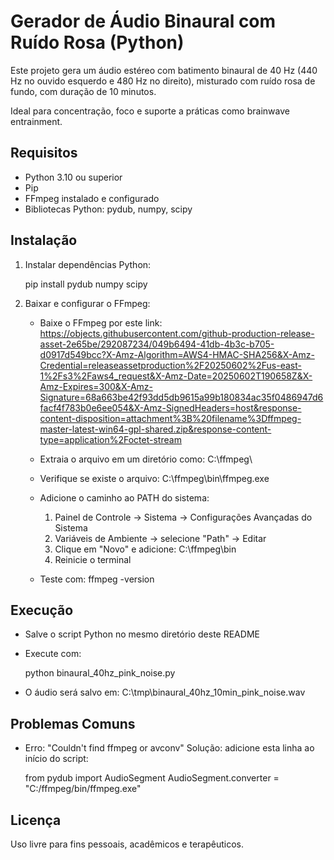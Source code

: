 
Gerador de Áudio Binaural com Ruído Rosa (Python)
=================================================

Este projeto gera um áudio estéreo com batimento binaural de 40 Hz (440 Hz no ouvido esquerdo e 480 Hz no direito),
misturado com ruído rosa de fundo, com duração de 10 minutos.

Ideal para concentração, foco e suporte a práticas como brainwave entrainment.

Requisitos
----------

- Python 3.10 ou superior
- Pip
- FFmpeg instalado e configurado
- Bibliotecas Python: pydub, numpy, scipy

Instalação
----------

1. Instalar dependências Python:

    pip install pydub numpy scipy

2. Baixar e configurar o FFmpeg:

   - Baixe o FFmpeg por este link:
     https://objects.githubusercontent.com/github-production-release-asset-2e65be/292087234/049b6494-41db-4b3c-b705-d0917d549bcc?X-Amz-Algorithm=AWS4-HMAC-SHA256&X-Amz-Credential=releaseassetproduction%2F20250602%2Fus-east-1%2Fs3%2Faws4_request&X-Amz-Date=20250602T190658Z&X-Amz-Expires=300&X-Amz-Signature=68a663be42f93dd5db9615a99b180834ac35f0486947d6facf4f783b0e6ee054&X-Amz-SignedHeaders=host&response-content-disposition=attachment%3B%20filename%3Dffmpeg-master-latest-win64-gpl-shared.zip&response-content-type=application%2Foctet-stream

   - Extraia o arquivo em um diretório como: C:\ffmpeg\

   - Verifique se existe o arquivo: C:\ffmpeg\bin\ffmpeg.exe

   - Adicione o caminho ao PATH do sistema:
     1. Painel de Controle → Sistema → Configurações Avançadas do Sistema
     2. Variáveis de Ambiente → selecione "Path" → Editar
     3. Clique em "Novo" e adicione: C:\ffmpeg\bin
     4. Reinicie o terminal

   - Teste com: ffmpeg -version

Execução
--------

- Salve o script Python no mesmo diretório deste README
- Execute com:

    python binaural_40hz_pink_noise.py

- O áudio será salvo em: C:\tmp\binaural_40hz_10min_pink_noise.wav

Problemas Comuns
----------------

- Erro: "Couldn't find ffmpeg or avconv"
  Solução: adicione esta linha ao início do script:

    from pydub import AudioSegment
    AudioSegment.converter = "C:/ffmpeg/bin/ffmpeg.exe"

Licença
-------

Uso livre para fins pessoais, acadêmicos e terapêuticos.

